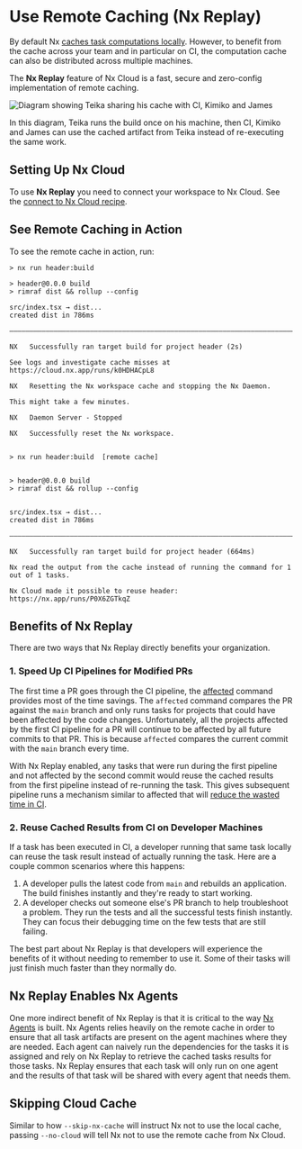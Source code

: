 # Use Remote Caching (Nx Replay)

By default Nx [caches task computations locally](/features/cache-task-results). However, to benefit from the cache across your team and in particular on CI, the computation cache can also be distributed across multiple machines.

The **Nx Replay** feature of Nx Cloud is a fast, secure and zero-config implementation of remote caching.

![Diagram showing Teika sharing his cache with CI, Kimiko and James](/shared/images/dte/distributed-caching.svg)

In this diagram, Teika runs the build once on his machine, then CI, Kimiko and James can use the cached artifact from Teika instead of re-executing the same work.

## Setting Up Nx Cloud

To use **Nx Replay** you need to connect your workspace to Nx Cloud. See the [connect to Nx Cloud recipe](/ci/intro/connect-to-cloud).

## See Remote Caching in Action

To see the remote cache in action, run:

```{% command="nx build header && nx reset && nx build header"%}
> nx run header:build

> header@0.0.0 build
> rimraf dist && rollup --config

src/index.tsx → dist...
created dist in 786ms

—————————————————————————————————————————————————————————————————————————————————————————————————————————————————————————

NX   Successfully ran target build for project header (2s)

See logs and investigate cache misses at https://cloud.nx.app/runs/k0HDHACpL8

NX   Resetting the Nx workspace cache and stopping the Nx Daemon.

This might take a few minutes.

NX   Daemon Server - Stopped

NX   Successfully reset the Nx workspace.


> nx run header:build  [remote cache]


> header@0.0.0 build
> rimraf dist && rollup --config


src/index.tsx → dist...
created dist in 786ms

—————————————————————————————————————————————————————————————————————————————————————————————————————————————————————————

NX   Successfully ran target build for project header (664ms)

Nx read the output from the cache instead of running the command for 1 out of 1 tasks.

Nx Cloud made it possible to reuse header: https://nx.app/runs/P0X6ZGTkqZ
```

## Benefits of Nx Replay

There are two ways that Nx Replay directly benefits your organization.

### 1. Speed Up CI Pipelines for Modified PRs

The first time a PR goes through the CI pipeline, the [affected](/ci/features/affected) command provides most of the time savings. The `affected` command compares the PR against the `main` branch and only runs tasks for projects that could have been affected by the code changes. Unfortunately, all the projects affected by the first CI pipeline for a PR will continue to be affected by all future commits to that PR. This is because `affected` compares the current commit with the `main` branch every time.

With Nx Replay enabled, any tasks that were run during the first pipeline and not affected by the second commit would reuse the cached results from the first pipeline instead of re-running the task. This gives subsequent pipeline runs a mechanism similar to affected that will [reduce the wasted time in CI](/ci/concepts/reduce-waste).

### 2. Reuse Cached Results from CI on Developer Machines

If a task has been executed in CI, a developer running that same task locally can reuse the task result instead of actually running the task. Here are a couple common scenarios where this happens:

1. A developer pulls the latest code from `main` and rebuilds an application. The build finishes instantly and they're ready to start working.
2. A developer checks out someone else's PR branch to help troubleshoot a problem. They run the tests and all the successful tests finish instantly. They can focus their debugging time on the few tests that are still failing.

The best part about Nx Replay is that developers will experience the benefits of it without needing to remember to use it. Some of their tasks will just finish much faster than they normally do.

## Nx Replay Enables Nx Agents

One more indirect benefit of Nx Replay is that it is critical to the way [Nx Agents](/ci/features/distribute-task-execution) is built. Nx Agents relies heavily on the remote cache in order to ensure that all task artifacts are present on the agent machines where they are needed. Each agent can naively run the dependencies for the tasks it is assigned and rely on Nx Replay to retrieve the cached tasks results for those tasks. Nx Replay ensures that each task will only run on one agent and the results of that task will be shared with every agent that needs them.

## Skipping Cloud Cache

Similar to how `--skip-nx-cache` will instruct Nx not to use the local cache, passing `--no-cloud` will tell Nx not to use the remote cache from Nx Cloud.
